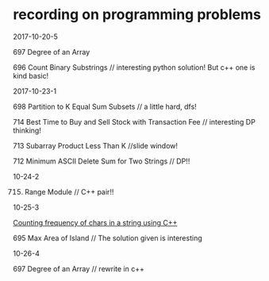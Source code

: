 # recording on programming problems

2017-10-20-5

697 Degree of an Array

696 Count Binary Substrings // interesting python solution! But c++ one is kind basic!


2017-10-23-1

698 Partition to K Equal Sum Subsets // a little hard, dfs!

714 Best Time to Buy and Sell Stock with Transaction Fee // interesting DP thinking!

713 Subarray Product Less Than K //slide window!

712 Minimum ASCII Delete Sum for Two Strings // DP!!


10-24-2

715. Range Module // C++ pair!!

10-25-3

[Counting frequency of chars in a string using C++](https://github.com/fieldsfarmer/coding_problems/blob/master/counting_frequency.cpp)

695 Max Area of Island // The solution given is interesting

10-26-4

697 Degree of an Array // rewrite in c++
